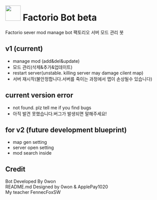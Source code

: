 # <img src="https://github.com/PARKasd/factorio_bot-working/blob/main/src/qOiiCE6c_resiz.png" width="48" height="48"/> Factorio Bot beta

Factorio sever mod manage bot
팩토리오 서버 모드 관리 봇

## v1 (current)
 - manage mod (add&del&update)
 - 모드 관리(삭제&추가&업데이트)
 - restart server(unstable. killing server may damage cilent map)
 - 서버 재시작(불안정합니다.서버를 죽이는 과정에서 맵이 손상될수 있습니다)
## current version error
- not found. plz tell me if you find bugs
- 아직 발견 못했습니다.버그가 발생되면 말해주세요!
## for v2 (future development blueprint)
 - map gen setting  
 - server open setting
 - mod search inside

## Credit

Bot Developed By 0won
<br>
README.md Designed by 0won & ApplePay1020
<br>
My teacher FennecFoxSW
